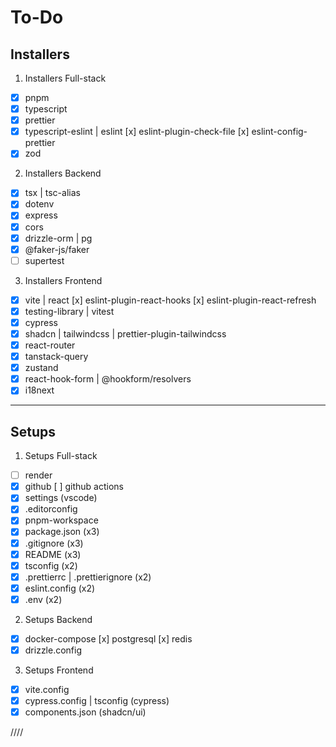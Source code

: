 # To-Do

## Installers

1. Installers Full-stack

- [x] pnpm
- [x] typescript
- [x] prettier
- [x] typescript-eslint | eslint
      [x] eslint-plugin-check-file
      [x] eslint-config-prettier
- [x] zod

2. Installers Backend

- [x] tsx | tsc-alias
- [x] dotenv
- [x] express
- [x] cors
- [x] drizzle-orm | pg
- [x] @faker-js/faker
- [ ] supertest

3. Installers Frontend

- [x] vite | react
      [x] eslint-plugin-react-hooks
      [x] eslint-plugin-react-refresh
- [x] testing-library | vitest
- [x] cypress
- [x] shadcn | tailwindcss | prettier-plugin-tailwindcss
- [x] react-router
- [x] tanstack-query
- [x] zustand
- [x] react-hook-form | @hookform/resolvers
- [x] i18next

---

## Setups

1. Setups Full-stack

- [ ] render
- [x] github
      [ ] github actions
- [x] settings (vscode)
- [x] .editorconfig
- [x] pnpm-workspace
- [x] package.json (x3)
- [x] .gitignore (x3)
- [x] README (x3)
- [x] tsconfig (x2)
- [x] .prettierrc | .prettierignore (x2)
- [x] eslint.config (x2)
- [x] .env (x2)

2. Setups Backend

- [x] docker-compose
      [x] postgresql
      [x] redis
- [x] drizzle.config

3. Setups Frontend

- [x] vite.config
- [x] cypress.config | tsconfig (cypress)
- [x] components.json (shadcn/ui)

////
